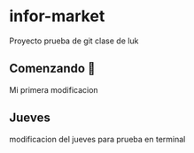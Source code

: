 # infor-market
Proyecto prueba de git clase de luk

## Comenzando 🚀
Mi primera modificacion

## Jueves
modificacion del jueves para prueba en terminal